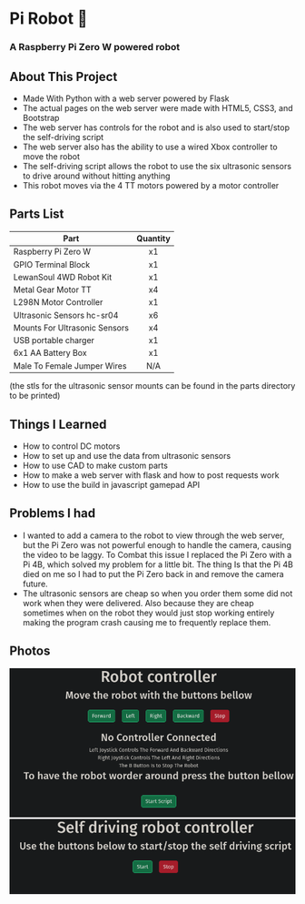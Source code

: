 # Pi Robot 🤖
### A Raspberry Pi Zero W powered robot

## About This Project
  - Made With Python with a web server powered by Flask
  - The actual pages on the web server were made with HTML5, CSS3, and Bootstrap
  - The web server has controls for the robot and is also used to start/stop the self-driving script
  - The web server also has the ability to use a wired Xbox controller to move the robot
  - The self-driving script allows the robot to use the six ultrasonic sensors to drive around without hitting anything
  - This robot moves via the 4 TT motors powered by a motor controller
 
 ## Parts List
 
| Part |      Quantity      |
|----------|:-------------:|
| Raspberry Pi Zero W | x1 |
| GPIO Terminal Block |    x1   | 
| LewanSoul 4WD Robot Kit |    x1   | 
| Metal Gear Motor TT |    x4   | 
| L298N Motor Controller |    x1   | 
| Ultrasonic Sensors hc-sr04 |    x6   | 
| Mounts For Ultrasonic Sensors |    x4   | 
| USB portable charger |    x1   | 
|6x1 AA Battery Box |    x1   | 
|Male To Female Jumper Wires |    N/A   | 

(the stls for the ultrasonic sensor mounts can be found in the parts directory to be printed)

## Things I Learned 
  -  How to control DC motors
  - How to set up and use the data from ultrasonic sensors
  - How to use CAD to make custom parts
  - How to make a web server with flask and how to post requests work
  - How to use the build in javascript gamepad API



 
 ## Problems I had
  - I wanted to add a camera to the robot to view through the web server, but the Pi Zero was not powerful enough to handle the camera, causing the video to be laggy. To Combat this issue I replaced the Pi Zero with a Pi 4B, which solved my problem for a little bit. The thing Is that the Pi 4B died on me so I had to put the Pi Zero back in and remove the camera future.
  - The ultrasonic sensors are cheap so when you order them some did not work when they were delivered. Also because they are cheap sometimes when on the robot they would just stop working entirely making the program crash causing me to frequently replace them. 
 
## Photos

![alt text](https://github.com/AndrewSae/Pi-Robot/blob/main/img/UI-1.png?raw=true)
![alt text](https://github.com/AndrewSae/Pi-Robot/blob/main/img/UI-2.png?raw=true)


